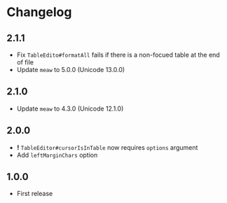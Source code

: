 # Changelog
## 2.1.1
* Fix `TableEdito#formatAll` fails if there is a non-focued table at the end of file
* Update `meaw` to 5.0.0 (Unicode 13.0.0)

## 2.1.0
* Update `meaw` to 4.3.0 (Unicode 12.1.0)

## 2.0.0
* **!** `TableEditor#cursorIsInTable` now requires `options` argument
* Add `leftMarginChars` option

## 1.0.0
* First release
